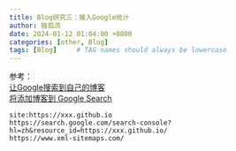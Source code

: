 ```yaml
---
title: Blog研究三：接入Google统计
author: 独孤流
date: 2024-01-12 01:04:00 +0800
categories: [other, Blog]
tags: [Blog]     # TAG names should always be lowercase
---
```


参考：\
[让Google搜索到自己的博客](https://zoharandroid.github.io/2019-08-03-%E8%AE%A9%E8%B0%B7%E6%AD%8C%E6%90%9C%E7%B4%A2%E5%88%B0%E8%87%AA%E5%B7%B1%E7%9A%84%E5%8D%9A%E5%AE%A2/)\
[将添加博客到 Google Search](https://wizard23333.github.io/posts/build-your-blog-3/)

`site:https://xxx.github.io`\
`https://search.google.com/search-console?hl=zh&resource_id=https://xxx.github.io/` \
`https://www.xml-sitemaps.com/`

